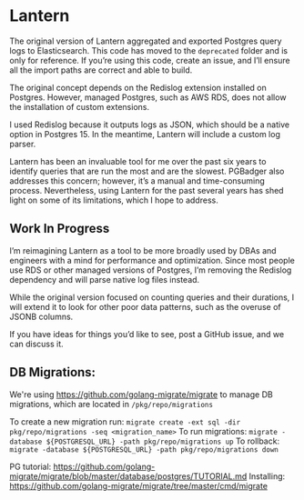 # Lantern

The original version of Lantern aggregated and exported Postgres query logs to Elasticsearch. This code has moved to the `deprecated` folder and is only for reference. If you’re using this code, create an issue, and I’ll ensure all the import paths are correct and able to build. 

The original concept depends on the Redislog extension installed on Postgres. However, managed Postgres, such as AWS RDS, does not allow the installation of custom extensions. 

I used Redislog because it outputs logs as JSON, which should be a native option in Postgres 15. In the meantime, Lantern will include a custom log parser.  

Lantern has been an invaluable tool for me over the past six years to identify queries that are run the most and are the slowest. PGBadger also addresses this concern; however, it’s a manual and time-consuming process. Nevertheless, using Lantern for the past several years has shed light on some of its limitations, which I hope to address.

## Work In Progress

I’m reimagining Lantern as a tool to be more broadly used by DBAs and engineers with a mind for performance and optimization. Since most people use RDS or other managed versions of Postgres, I’m removing the Redislog dependency and will parse native log files instead. 

While the original version focused on counting queries and their durations, I will extend it to look for other poor data patterns, such as the overuse of JSONB columns.

If you have ideas for things you’d like to see, post a GitHub issue, and we can discuss it. 

## DB Migrations:

We're using https://github.com/golang-migrate/migrate to manage DB migrations, which are located in `/pkg/repo/migrations`

To create a new migration run: `migrate create -ext sql -dir pkg/repo/migrations -seq <migration_name>`
To run migrations: `migrate -database ${POSTGRESQL_URL} -path pkg/repo/migrations up`
To rollback: `migrate -database ${POSTGRESQL_URL} -path pkg/repo/migrations down`

PG tutorial: https://github.com/golang-migrate/migrate/blob/master/database/postgres/TUTORIAL.md
Installing: https://github.com/golang-migrate/migrate/tree/master/cmd/migrate

